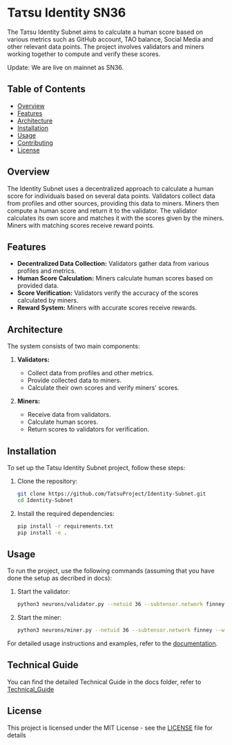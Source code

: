 
# Taτsu Identity SN36

The Taτsu Identity Subnet aims to calculate a human score based on various metrics such as GitHub account, TAO balance, Social Media and other relevant data points. The project involves validators and miners working together to compute and verify these scores.

Update: We are live on mainnet as SN36.

## Table of Contents

- [Overview](#overview)
- [Features](#features)
- [Architecture](#architecture)
- [Installation](#installation)
- [Usage](#usage)
- [Contributing](#contributing)
- [License](#license)

## Overview 

The Identity Subnet uses a decentralized approach to calculate a human score for individuals based on several data points. Validators collect data from profiles and other sources, providing this data to miners. Miners then compute a human score and return it to the validator. The validator calculates its own score and matches it with the scores given by the miners. Miners with matching scores receive reward points.

## Features

- **Decentralized Data Collection:** Validators gather data from various profiles and metrics.
- **Human Score Calculation:** Miners calculate human scores based on provided data.
- **Score Verification:** Validators verify the accuracy of the scores calculated by miners.
- **Reward System:** Miners with accurate scores receive rewards.

## Architecture

The system consists of two main components:

1. **Validators:**
   - Collect data from profiles and other metrics.
   - Provide collected data to miners.
   - Calculate their own scores and verify miners' scores.

2. **Miners:**
   - Receive data from validators.
   - Calculate human scores.
   - Return scores to validators for verification.

## Installation

To set up the Tatsu Identity Subnet project, follow these steps:

1. Clone the repository:
   ```bash
   git clone https://github.com/TatsuProject/Identity-Subnet.git
   cd Identity-Subnet
   ```

2. Install the required dependencies:
   ```bash
   pip install -r requirements.txt
   pip install -e .
   ```


## Usage

To run the project, use the following commands (assuming that you have done the setup as decribed in docs):

1. Start the validator:
   ```bash
   python3 neurons/validator.py --netuid 36 --subtensor.network finney --wallet.name validator --wallet.hotkey default --logging.debug
   ```

2. Start the miner:
   ```bash
   python3 neurons/miner.py --netuid 36 --subtensor.network finney --wallet.name miner --wallet.hotkey default --logging.debug
   ```

For detailed usage instructions and examples, refer to the [documentation](docs/).

## Technical Guide

You can find the detailed Technical Guide in the docs folder, refer to [Technical_Guide](docs/Technical_Guide.md)

## License

This project is licensed under the MIT License - see the [LICENSE](LICENSE) file for details

